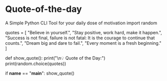 # Quote-of-the-day
A Simple Python CLI Tool for your daily  dose of  motivation
import random

quotes = [
    "Believe in yourself.",
    "Stay positive, work hard, make it happen.",
    "Success is not final, failure is not fatal: It is the courage to continue that counts.",
    "Dream big and dare to fail.",
    "Every moment is a fresh beginning."
]

def show_quote():
    print("\n💡 Quote of the Day:")
    print(random.choice(quotes))

if __name__ == "__main__":
    show_quote()
